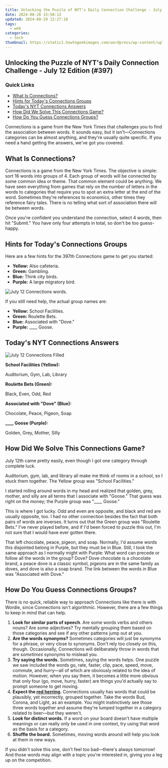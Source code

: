 ```yaml
---
title: Unlocking the Puzzle of NYT's Daily Connection Challenge - July 12 Edition (#397)
date: 2024-08-26 15:58:13
updated: 2024-08-29 12:27:18
tags:
  - web
categories:
  - tech
thumbnail: https://static1.howtogeekimages.com/wordpress/wp-content/uploads/2024/06/nyt-connections-game-icon-on-a-phone-screen-and-several-magnifying-glasses-and-question-marks-around-it.jpg
---
```


## Unlocking the Puzzle of NYT's Daily Connection Challenge - July 12 Edition (#397)

### Quick Links

* [What Is Connections?](https://extra-lessons.techidaily.com/5-traps-for-newbies-in-online-advertising-how-to-evade-them/)
* [Hints for Today's Connections Groups](https://screen-recording.techidaily.com/new-in-2024-the-ultimate-blueprint-for-setting-up-google-meet/)
* [Today's NYT Connections Answers](https://fox-friendly.techidaily.com/updated-in-2024-surfs-up-best-surf-cameras-of-2023/)
* [How Did We Solve This Connections Game?](https://android-location-track.techidaily.com/in-2024-how-to-track-honor-magic-6-pro-location-by-number-drfone-by-drfone-virtual-android/)
* [How Do You Guess Connections Groups?](https://pokemon-go-android.techidaily.com/in-2024-3-ways-for-android-pokemon-go-spoofing-on-realme-c67-4g-drfone-by-drfone-virtual-android/)

 Connections is a game from the New York Times that challenges you to find the association between words. It sounds easy, but it isn't—Connections categories can be almost anything, and they're usually quite specific. If you need a hand getting the answers, we've got you covered.

##  What Is Connections?

 Connections is a game from the New York Times. The objective is simple: sort 16 words into groups of 4\. Each group of words will be connected by some common idea or theme. That common element could be anything. We have seen everything from games that rely on the number of letters in the words to categories that require you to spot an extra letter at the end of the word. Sometimes they're references to economics, other times they reference fairy tales. There is no telling what sort of association there will be between words.

 Once you're confident you understand the connection, select 4 words, then hit "Submit." You have only four attempts in total, so don't be too guess-happy.

##  Hints for Today's Connections Groups

 Here are a few hints for the 397th Connections game to get you started:

* **Yellow:** Also cafeteria.
* **Green:** Gambling.
* **Blue:** Think city birds.
* **Purple:** A large migratory bird.

![July 12 Connections words.](https://static1.howtogeekimages.com/wordpress/wp-content/uploads/2024/07/july-12-connections.png) 

 If you still need help, the actual group names are:

* **Yellow:** School Facilities.
* **Green:** Roulette Bets.
* **Blue:** Associated with "Dove."
* **Purple:** \_\_\_\_ Goose.

##  Today's NYT Connections Answers

![July 12 Connections Filled](https://static1.howtogeekimages.com/wordpress/wp-content/uploads/2024/07/july-12-connections-filled.png) 

**School Facilities (Yellow):** 

 Auditorium, Gym, Lab, Library

**Roulette Bets (Green):** 

 Black, Even, Odd, Red

**Associated with "Dove" (Blue):** 

 Chocolate, Peace, Pigeon, Soap

**\_\_\_\_ Goose (Purple):** 

 Golden, Grey, Mother, Silly

##  How Did We Solve This Connections Game?

 July 12th came pretty easily, even though I got one category through complete luck. 

 Auditorium, gym, lab, and library all make me think of rooms in a school, so I stuck them together. The Yellow group was "School Facilities." 

 I started rolling around words in my head and realized that golden, grey, mother, and silly are all terms that I associate with "Goose." That guess was right on the money; the Purple group was "\_\_\_\_ Goose." 

 This is where I got lucky. Odd and even are opposite, and black and red are usually opposite, too. I had no other connection besides the fact that both pairs of words are inverses. It turns out that the Green group was "Roulette Bets." I've never played before, and if I'd been forced to puzzle this out, I'm not sure that I would have ever gotten there. 

 That left chocolate, peace, pigeon, and soap. Normally, I'd assume words this disjointed belong in Purple, but they must be in Blue. Still, I took the same approach as I normally might with Purple: What word can precede or follow all the words in the group? Dove? Dove chocolate is a chocolate brand, a peace dove is a classic symbol, pigeons are in the same family as doves, and dove is also a soap brand. The link between the words in Blue was "Associated with Dove." 

##  How Do You Guess Connections Groups?

 There is no quick, reliable way to approach Connections like there is with Wordle, since Connections isn't algorithmic. However, there are a few things to keep in mind that can help.

1. **Look for similar parts of speech**. Are some words verbs and others nouns? Are some adjectives? Try mentally grouping them based on those categories and see if any other patterns jump out at you.
2. **Are the words synonyms?** Sometimes categories will just be synonyms for a phrase, or very close to synonyms. Don't rely too closely on this, though. Occasionally, Connections will deliberately throw in words that are _sometimes_ synonyms to mislead you.
3. **Try saying the words.** Sometimes, saying the words helps. One puzzle we saw included the words go, rate, faster, clip, pace, speed, move, commute, and hurry—all of which are obviously related to the idea of motion. However, when you say them, it becomes a little more obvious that only four (go, move, hurry, faster) are things you'd actually say to prompt someone to get moving.
4. **Expect the [red herring](https://www.merriam-webster.com/dictionary/red%20herring).** Connections usually has words that could be plausibly, yet incorrectly, grouped together. Take the words Bud, Corona, and Light, as an example. You might instinctively see those three words together and assume they're lumped together in a category related to beer—but they weren't.
5. **Look for distinct words.** If a word on your board doesn't have multiple meanings or can really only be used in one context, try using that word as the basis for a category.
6. **Shuffle the board.** Sometimes, moving words around will help you look at them in new ways.

 If you didn't solve this one, don't feel too bad—there's always tomorrow! And those words may align with a topic you're interested in, giving you a leg up on the competition.

<ins class="adsbygoogle"
     style="display:block"
     data-ad-format="autorelaxed"
     data-ad-client="ca-pub-7571918770474297"
     data-ad-slot="1223367746"></ins>



<ins class="adsbygoogle"
     style="display:block"
     data-ad-client="ca-pub-7571918770474297"
     data-ad-slot="8358498916"
     data-ad-format="auto"
     data-full-width-responsive="true"></ins>
